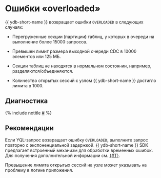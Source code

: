 # Ошибки «overloaded»

{{ ydb-short-name }} возвращает ошибки `OVERLOADED` в следующих случаях:

* Перегруженные секции (партиции) таблиц, у которых в очереди на выполнение более 15000 запросов.

* Превышен лимит размера выходной очереди CDC в 10000 элементов или 125 МБ.

* Секции таблиц не находятся в нормальном состоянии, например, разделяются/объединяются.

* Количество открытых сессий с узлом {{ ydb-short-name }} достигло лимита в 1000.

## Диагностика

<!-- The include is added to allow partial overrides in overlays  -->
{% include notitle [#](_includes/overloaded-errors.md) %}

## Рекомендации

Если YQL-запрос возвращает ошибку `OVERLOADED`, выполните запрос повторно с экспоненциальной задержкой. {{ ydb-short-name }} SDK предлагает встроенный механизм для обработки временных ошибок. Для получения дополнительной информации см. [{#T}](../../../../reference/ydb-sdk/error_handling.md).

Превышение лимита открытых сессий на узле может указывать на проблему в логике приложения.
